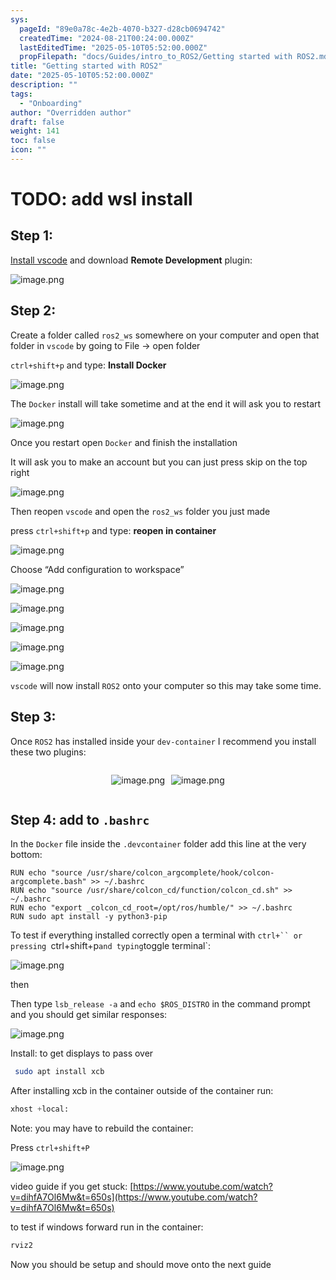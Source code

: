 ```yaml
---
sys:
  pageId: "89e0a78c-4e2b-4070-b327-d28cb0694742"
  createdTime: "2024-08-21T00:24:00.000Z"
  lastEditedTime: "2025-05-10T05:52:00.000Z"
  propFilepath: "docs/Guides/intro_to_ROS2/Getting started with ROS2.md"
title: "Getting started with ROS2"
date: "2025-05-10T05:52:00.000Z"
description: ""
tags:
  - "Onboarding"
author: "Overridden author"
draft: false
weight: 141
toc: false
icon: ""
---
```


# TODO: add wsl install

## Step 1:

[Install vscode](https://code.visualstudio.com/download) and download **Remote Development** plugin:

![image.png](https://prod-files-secure.s3.us-west-2.amazonaws.com/d518164a-d88e-44d1-a4ee-3adb3bd8bce0/efb52993-1881-4a40-b95e-6f020334f022/image.png?X-Amz-Algorithm=AWS4-HMAC-SHA256&X-Amz-Content-Sha256=UNSIGNED-PAYLOAD&X-Amz-Credential=ASIAZI2LB466YNEXB62D%2F20250525%2Fus-west-2%2Fs3%2Faws4_request&X-Amz-Date=20250525T090749Z&X-Amz-Expires=3600&X-Amz-Security-Token=IQoJb3JpZ2luX2VjEF0aCXVzLXdlc3QtMiJGMEQCIFfn%2BK7pWM6MBkVrgOs93PfZWGHwOAHMJ1fdm%2F9Jse58AiAHIYTqDyrtwvokTyuwe2mf9sAYcRGs1IQiVu%2FHiyfAYCr%2FAwgmEAAaDDYzNzQyMzE4MzgwNSIM6Zupmc8HONH9AvoGKtwDa%2FmIA%2F7jfhvc0MM27d5dggB2LbL8Ow9RkxN2H3iMdtTWGO9w4aNo8qrW%2FMKKpYqPMakze%2BqLKmt3K0EYBWZe%2FxlvHEa%2ByDVJNtE28V3krO%2B%2FaXbjbTzXLppf8KPN5Rnp9%2BpoVNUKJdRlPdoZumHT%2FnVzCs63XtQ3b9cizyKU%2Bz6h%2FHuUAkOwoft9vS2l8DYYzHUliNr0RcgSB6XJenVBelqXFNRCFwtzSb2x6CqRcQrJhnU41A%2Blukuk6wqE0GAp5p0GHoUTSzR5Fk%2B52irytUjzeqJTquKNiLcyrWi3Pf8W5j%2Fsuhr4Bl%2BzgWnIrwGbX2JRQJOPAQiocHqjVV1QOBiV94DQOQ%2Bwl1xqoDkiNuGk03R3b%2BVbcq8GcOHNFjIazHnvWKXuS5hjj%2B2MMeRR9DVgTtYP8yKXNlAg2jsiv9cLDHYMMKQzVIiiQThrOy5GohjCbZzGSFY4ZhSkykiK%2BxvKYws5d38mCLdAnlwfp%2BM%2BB94eDvkyM0fZamZdMtrRs6oHSwyZwsUntwbrhuLHzfYuSVdJiKlc6Vr98Ea%2FW0dMRdh7CUkipl%2F5%2BKRCzEJDDi1VQ85Qtq2%2F4MPULiurXOsToxoCLRmKZXSZFWFpIhrGQl2eTAizsZMKCI4wlrnKwQY6pgG4Y3qv5%2FiWQz2V8LkRra7dsCz0SvCReWawDeXCwQknEIszL7mRPkkQOEuVSqAYVhi4SGvOI2%2B5E%2BW64Lih3G0NO1YSAKqnb15RtdptZTN32%2FBOuXjsUhuBsQ4%2FoCorccT8Cfltu4siM0k3hSeWzO%2BWRlcE3N3B8ywz1nAWH7l3%2BkY0y3ywkt6y5Fd5Xvhw%2BCVYtgRe0C2xGy8uXlTSv%2BTps6zTydEX&X-Amz-Signature=b2d6398f39c0fb779a776549eea0942607e33f31f27d17d7b1062ca6b8134b68&X-Amz-SignedHeaders=host&x-id=GetObject)

## Step 2:

Create a folder called `ros2_ws` somewhere on your computer and open that folder in `vscode` by going to File → open folder 

`ctrl+shift+p` and type: **Install Docker**

![image.png](https://prod-files-secure.s3.us-west-2.amazonaws.com/d518164a-d88e-44d1-a4ee-3adb3bd8bce0/2269dc0e-1cd5-47ff-bceb-c04ad9b2eab0/image.png?X-Amz-Algorithm=AWS4-HMAC-SHA256&X-Amz-Content-Sha256=UNSIGNED-PAYLOAD&X-Amz-Credential=ASIAZI2LB466YNEXB62D%2F20250525%2Fus-west-2%2Fs3%2Faws4_request&X-Amz-Date=20250525T090749Z&X-Amz-Expires=3600&X-Amz-Security-Token=IQoJb3JpZ2luX2VjEF0aCXVzLXdlc3QtMiJGMEQCIFfn%2BK7pWM6MBkVrgOs93PfZWGHwOAHMJ1fdm%2F9Jse58AiAHIYTqDyrtwvokTyuwe2mf9sAYcRGs1IQiVu%2FHiyfAYCr%2FAwgmEAAaDDYzNzQyMzE4MzgwNSIM6Zupmc8HONH9AvoGKtwDa%2FmIA%2F7jfhvc0MM27d5dggB2LbL8Ow9RkxN2H3iMdtTWGO9w4aNo8qrW%2FMKKpYqPMakze%2BqLKmt3K0EYBWZe%2FxlvHEa%2ByDVJNtE28V3krO%2B%2FaXbjbTzXLppf8KPN5Rnp9%2BpoVNUKJdRlPdoZumHT%2FnVzCs63XtQ3b9cizyKU%2Bz6h%2FHuUAkOwoft9vS2l8DYYzHUliNr0RcgSB6XJenVBelqXFNRCFwtzSb2x6CqRcQrJhnU41A%2Blukuk6wqE0GAp5p0GHoUTSzR5Fk%2B52irytUjzeqJTquKNiLcyrWi3Pf8W5j%2Fsuhr4Bl%2BzgWnIrwGbX2JRQJOPAQiocHqjVV1QOBiV94DQOQ%2Bwl1xqoDkiNuGk03R3b%2BVbcq8GcOHNFjIazHnvWKXuS5hjj%2B2MMeRR9DVgTtYP8yKXNlAg2jsiv9cLDHYMMKQzVIiiQThrOy5GohjCbZzGSFY4ZhSkykiK%2BxvKYws5d38mCLdAnlwfp%2BM%2BB94eDvkyM0fZamZdMtrRs6oHSwyZwsUntwbrhuLHzfYuSVdJiKlc6Vr98Ea%2FW0dMRdh7CUkipl%2F5%2BKRCzEJDDi1VQ85Qtq2%2F4MPULiurXOsToxoCLRmKZXSZFWFpIhrGQl2eTAizsZMKCI4wlrnKwQY6pgG4Y3qv5%2FiWQz2V8LkRra7dsCz0SvCReWawDeXCwQknEIszL7mRPkkQOEuVSqAYVhi4SGvOI2%2B5E%2BW64Lih3G0NO1YSAKqnb15RtdptZTN32%2FBOuXjsUhuBsQ4%2FoCorccT8Cfltu4siM0k3hSeWzO%2BWRlcE3N3B8ywz1nAWH7l3%2BkY0y3ywkt6y5Fd5Xvhw%2BCVYtgRe0C2xGy8uXlTSv%2BTps6zTydEX&X-Amz-Signature=01351aea683e3813128b3441025b4b74dea293dce4ab3e3c9a402fd81dca1170&X-Amz-SignedHeaders=host&x-id=GetObject)

The `Docker` install will take sometime and at the end it will ask you to restart

![image.png](https://prod-files-secure.s3.us-west-2.amazonaws.com/d518164a-d88e-44d1-a4ee-3adb3bd8bce0/ed233f78-be33-4b1f-b89c-9c346c0e961e/image.png?X-Amz-Algorithm=AWS4-HMAC-SHA256&X-Amz-Content-Sha256=UNSIGNED-PAYLOAD&X-Amz-Credential=ASIAZI2LB466YNEXB62D%2F20250525%2Fus-west-2%2Fs3%2Faws4_request&X-Amz-Date=20250525T090749Z&X-Amz-Expires=3600&X-Amz-Security-Token=IQoJb3JpZ2luX2VjEF0aCXVzLXdlc3QtMiJGMEQCIFfn%2BK7pWM6MBkVrgOs93PfZWGHwOAHMJ1fdm%2F9Jse58AiAHIYTqDyrtwvokTyuwe2mf9sAYcRGs1IQiVu%2FHiyfAYCr%2FAwgmEAAaDDYzNzQyMzE4MzgwNSIM6Zupmc8HONH9AvoGKtwDa%2FmIA%2F7jfhvc0MM27d5dggB2LbL8Ow9RkxN2H3iMdtTWGO9w4aNo8qrW%2FMKKpYqPMakze%2BqLKmt3K0EYBWZe%2FxlvHEa%2ByDVJNtE28V3krO%2B%2FaXbjbTzXLppf8KPN5Rnp9%2BpoVNUKJdRlPdoZumHT%2FnVzCs63XtQ3b9cizyKU%2Bz6h%2FHuUAkOwoft9vS2l8DYYzHUliNr0RcgSB6XJenVBelqXFNRCFwtzSb2x6CqRcQrJhnU41A%2Blukuk6wqE0GAp5p0GHoUTSzR5Fk%2B52irytUjzeqJTquKNiLcyrWi3Pf8W5j%2Fsuhr4Bl%2BzgWnIrwGbX2JRQJOPAQiocHqjVV1QOBiV94DQOQ%2Bwl1xqoDkiNuGk03R3b%2BVbcq8GcOHNFjIazHnvWKXuS5hjj%2B2MMeRR9DVgTtYP8yKXNlAg2jsiv9cLDHYMMKQzVIiiQThrOy5GohjCbZzGSFY4ZhSkykiK%2BxvKYws5d38mCLdAnlwfp%2BM%2BB94eDvkyM0fZamZdMtrRs6oHSwyZwsUntwbrhuLHzfYuSVdJiKlc6Vr98Ea%2FW0dMRdh7CUkipl%2F5%2BKRCzEJDDi1VQ85Qtq2%2F4MPULiurXOsToxoCLRmKZXSZFWFpIhrGQl2eTAizsZMKCI4wlrnKwQY6pgG4Y3qv5%2FiWQz2V8LkRra7dsCz0SvCReWawDeXCwQknEIszL7mRPkkQOEuVSqAYVhi4SGvOI2%2B5E%2BW64Lih3G0NO1YSAKqnb15RtdptZTN32%2FBOuXjsUhuBsQ4%2FoCorccT8Cfltu4siM0k3hSeWzO%2BWRlcE3N3B8ywz1nAWH7l3%2BkY0y3ywkt6y5Fd5Xvhw%2BCVYtgRe0C2xGy8uXlTSv%2BTps6zTydEX&X-Amz-Signature=f22b97a7dff0a224a8dbcc1715cf3453a493963082a2db978fc0c59b7247156f&X-Amz-SignedHeaders=host&x-id=GetObject)

Once you restart open `Docker` and finish the installation

It will ask you to make an account but you can just press skip on the top right

![image.png](https://prod-files-secure.s3.us-west-2.amazonaws.com/d518164a-d88e-44d1-a4ee-3adb3bd8bce0/21010ad9-1659-4fd9-9f59-9932a09b2a3d/image.png?X-Amz-Algorithm=AWS4-HMAC-SHA256&X-Amz-Content-Sha256=UNSIGNED-PAYLOAD&X-Amz-Credential=ASIAZI2LB466YNEXB62D%2F20250525%2Fus-west-2%2Fs3%2Faws4_request&X-Amz-Date=20250525T090749Z&X-Amz-Expires=3600&X-Amz-Security-Token=IQoJb3JpZ2luX2VjEF0aCXVzLXdlc3QtMiJGMEQCIFfn%2BK7pWM6MBkVrgOs93PfZWGHwOAHMJ1fdm%2F9Jse58AiAHIYTqDyrtwvokTyuwe2mf9sAYcRGs1IQiVu%2FHiyfAYCr%2FAwgmEAAaDDYzNzQyMzE4MzgwNSIM6Zupmc8HONH9AvoGKtwDa%2FmIA%2F7jfhvc0MM27d5dggB2LbL8Ow9RkxN2H3iMdtTWGO9w4aNo8qrW%2FMKKpYqPMakze%2BqLKmt3K0EYBWZe%2FxlvHEa%2ByDVJNtE28V3krO%2B%2FaXbjbTzXLppf8KPN5Rnp9%2BpoVNUKJdRlPdoZumHT%2FnVzCs63XtQ3b9cizyKU%2Bz6h%2FHuUAkOwoft9vS2l8DYYzHUliNr0RcgSB6XJenVBelqXFNRCFwtzSb2x6CqRcQrJhnU41A%2Blukuk6wqE0GAp5p0GHoUTSzR5Fk%2B52irytUjzeqJTquKNiLcyrWi3Pf8W5j%2Fsuhr4Bl%2BzgWnIrwGbX2JRQJOPAQiocHqjVV1QOBiV94DQOQ%2Bwl1xqoDkiNuGk03R3b%2BVbcq8GcOHNFjIazHnvWKXuS5hjj%2B2MMeRR9DVgTtYP8yKXNlAg2jsiv9cLDHYMMKQzVIiiQThrOy5GohjCbZzGSFY4ZhSkykiK%2BxvKYws5d38mCLdAnlwfp%2BM%2BB94eDvkyM0fZamZdMtrRs6oHSwyZwsUntwbrhuLHzfYuSVdJiKlc6Vr98Ea%2FW0dMRdh7CUkipl%2F5%2BKRCzEJDDi1VQ85Qtq2%2F4MPULiurXOsToxoCLRmKZXSZFWFpIhrGQl2eTAizsZMKCI4wlrnKwQY6pgG4Y3qv5%2FiWQz2V8LkRra7dsCz0SvCReWawDeXCwQknEIszL7mRPkkQOEuVSqAYVhi4SGvOI2%2B5E%2BW64Lih3G0NO1YSAKqnb15RtdptZTN32%2FBOuXjsUhuBsQ4%2FoCorccT8Cfltu4siM0k3hSeWzO%2BWRlcE3N3B8ywz1nAWH7l3%2BkY0y3ywkt6y5Fd5Xvhw%2BCVYtgRe0C2xGy8uXlTSv%2BTps6zTydEX&X-Amz-Signature=50ff88924fb956f1aec39070d78ba0a2ca7afe5e2a6761e99d8ba8001ff5da14&X-Amz-SignedHeaders=host&x-id=GetObject)

Then reopen `vscode` and open the `ros2_ws` folder you just made

press `ctrl+shift+p` and type: **reopen in container**

![image.png](https://prod-files-secure.s3.us-west-2.amazonaws.com/d518164a-d88e-44d1-a4ee-3adb3bd8bce0/4e93b8c2-41ad-488c-8095-c74205196118/image.png?X-Amz-Algorithm=AWS4-HMAC-SHA256&X-Amz-Content-Sha256=UNSIGNED-PAYLOAD&X-Amz-Credential=ASIAZI2LB466YNEXB62D%2F20250525%2Fus-west-2%2Fs3%2Faws4_request&X-Amz-Date=20250525T090749Z&X-Amz-Expires=3600&X-Amz-Security-Token=IQoJb3JpZ2luX2VjEF0aCXVzLXdlc3QtMiJGMEQCIFfn%2BK7pWM6MBkVrgOs93PfZWGHwOAHMJ1fdm%2F9Jse58AiAHIYTqDyrtwvokTyuwe2mf9sAYcRGs1IQiVu%2FHiyfAYCr%2FAwgmEAAaDDYzNzQyMzE4MzgwNSIM6Zupmc8HONH9AvoGKtwDa%2FmIA%2F7jfhvc0MM27d5dggB2LbL8Ow9RkxN2H3iMdtTWGO9w4aNo8qrW%2FMKKpYqPMakze%2BqLKmt3K0EYBWZe%2FxlvHEa%2ByDVJNtE28V3krO%2B%2FaXbjbTzXLppf8KPN5Rnp9%2BpoVNUKJdRlPdoZumHT%2FnVzCs63XtQ3b9cizyKU%2Bz6h%2FHuUAkOwoft9vS2l8DYYzHUliNr0RcgSB6XJenVBelqXFNRCFwtzSb2x6CqRcQrJhnU41A%2Blukuk6wqE0GAp5p0GHoUTSzR5Fk%2B52irytUjzeqJTquKNiLcyrWi3Pf8W5j%2Fsuhr4Bl%2BzgWnIrwGbX2JRQJOPAQiocHqjVV1QOBiV94DQOQ%2Bwl1xqoDkiNuGk03R3b%2BVbcq8GcOHNFjIazHnvWKXuS5hjj%2B2MMeRR9DVgTtYP8yKXNlAg2jsiv9cLDHYMMKQzVIiiQThrOy5GohjCbZzGSFY4ZhSkykiK%2BxvKYws5d38mCLdAnlwfp%2BM%2BB94eDvkyM0fZamZdMtrRs6oHSwyZwsUntwbrhuLHzfYuSVdJiKlc6Vr98Ea%2FW0dMRdh7CUkipl%2F5%2BKRCzEJDDi1VQ85Qtq2%2F4MPULiurXOsToxoCLRmKZXSZFWFpIhrGQl2eTAizsZMKCI4wlrnKwQY6pgG4Y3qv5%2FiWQz2V8LkRra7dsCz0SvCReWawDeXCwQknEIszL7mRPkkQOEuVSqAYVhi4SGvOI2%2B5E%2BW64Lih3G0NO1YSAKqnb15RtdptZTN32%2FBOuXjsUhuBsQ4%2FoCorccT8Cfltu4siM0k3hSeWzO%2BWRlcE3N3B8ywz1nAWH7l3%2BkY0y3ywkt6y5Fd5Xvhw%2BCVYtgRe0C2xGy8uXlTSv%2BTps6zTydEX&X-Amz-Signature=5c1d37b0923378fd0d1fc18317f924fb4bc2468f7313cf0f31f982b212225ee8&X-Amz-SignedHeaders=host&x-id=GetObject)

Choose “Add configuration to workspace”

![image.png](https://prod-files-secure.s3.us-west-2.amazonaws.com/d518164a-d88e-44d1-a4ee-3adb3bd8bce0/9560b282-5060-4989-ba37-97e7b2c22476/image.png?X-Amz-Algorithm=AWS4-HMAC-SHA256&X-Amz-Content-Sha256=UNSIGNED-PAYLOAD&X-Amz-Credential=ASIAZI2LB466YNEXB62D%2F20250525%2Fus-west-2%2Fs3%2Faws4_request&X-Amz-Date=20250525T090749Z&X-Amz-Expires=3600&X-Amz-Security-Token=IQoJb3JpZ2luX2VjEF0aCXVzLXdlc3QtMiJGMEQCIFfn%2BK7pWM6MBkVrgOs93PfZWGHwOAHMJ1fdm%2F9Jse58AiAHIYTqDyrtwvokTyuwe2mf9sAYcRGs1IQiVu%2FHiyfAYCr%2FAwgmEAAaDDYzNzQyMzE4MzgwNSIM6Zupmc8HONH9AvoGKtwDa%2FmIA%2F7jfhvc0MM27d5dggB2LbL8Ow9RkxN2H3iMdtTWGO9w4aNo8qrW%2FMKKpYqPMakze%2BqLKmt3K0EYBWZe%2FxlvHEa%2ByDVJNtE28V3krO%2B%2FaXbjbTzXLppf8KPN5Rnp9%2BpoVNUKJdRlPdoZumHT%2FnVzCs63XtQ3b9cizyKU%2Bz6h%2FHuUAkOwoft9vS2l8DYYzHUliNr0RcgSB6XJenVBelqXFNRCFwtzSb2x6CqRcQrJhnU41A%2Blukuk6wqE0GAp5p0GHoUTSzR5Fk%2B52irytUjzeqJTquKNiLcyrWi3Pf8W5j%2Fsuhr4Bl%2BzgWnIrwGbX2JRQJOPAQiocHqjVV1QOBiV94DQOQ%2Bwl1xqoDkiNuGk03R3b%2BVbcq8GcOHNFjIazHnvWKXuS5hjj%2B2MMeRR9DVgTtYP8yKXNlAg2jsiv9cLDHYMMKQzVIiiQThrOy5GohjCbZzGSFY4ZhSkykiK%2BxvKYws5d38mCLdAnlwfp%2BM%2BB94eDvkyM0fZamZdMtrRs6oHSwyZwsUntwbrhuLHzfYuSVdJiKlc6Vr98Ea%2FW0dMRdh7CUkipl%2F5%2BKRCzEJDDi1VQ85Qtq2%2F4MPULiurXOsToxoCLRmKZXSZFWFpIhrGQl2eTAizsZMKCI4wlrnKwQY6pgG4Y3qv5%2FiWQz2V8LkRra7dsCz0SvCReWawDeXCwQknEIszL7mRPkkQOEuVSqAYVhi4SGvOI2%2B5E%2BW64Lih3G0NO1YSAKqnb15RtdptZTN32%2FBOuXjsUhuBsQ4%2FoCorccT8Cfltu4siM0k3hSeWzO%2BWRlcE3N3B8ywz1nAWH7l3%2BkY0y3ywkt6y5Fd5Xvhw%2BCVYtgRe0C2xGy8uXlTSv%2BTps6zTydEX&X-Amz-Signature=158ab723934e5761b4e9f42461259d9b92ae6c3fd95cb0798b7228c5afcaaf04&X-Amz-SignedHeaders=host&x-id=GetObject)

![image.png](https://prod-files-secure.s3.us-west-2.amazonaws.com/d518164a-d88e-44d1-a4ee-3adb3bd8bce0/2ee63f81-886b-48e8-a553-dc6e5eac99e4/image.png?X-Amz-Algorithm=AWS4-HMAC-SHA256&X-Amz-Content-Sha256=UNSIGNED-PAYLOAD&X-Amz-Credential=ASIAZI2LB466YNEXB62D%2F20250525%2Fus-west-2%2Fs3%2Faws4_request&X-Amz-Date=20250525T090749Z&X-Amz-Expires=3600&X-Amz-Security-Token=IQoJb3JpZ2luX2VjEF0aCXVzLXdlc3QtMiJGMEQCIFfn%2BK7pWM6MBkVrgOs93PfZWGHwOAHMJ1fdm%2F9Jse58AiAHIYTqDyrtwvokTyuwe2mf9sAYcRGs1IQiVu%2FHiyfAYCr%2FAwgmEAAaDDYzNzQyMzE4MzgwNSIM6Zupmc8HONH9AvoGKtwDa%2FmIA%2F7jfhvc0MM27d5dggB2LbL8Ow9RkxN2H3iMdtTWGO9w4aNo8qrW%2FMKKpYqPMakze%2BqLKmt3K0EYBWZe%2FxlvHEa%2ByDVJNtE28V3krO%2B%2FaXbjbTzXLppf8KPN5Rnp9%2BpoVNUKJdRlPdoZumHT%2FnVzCs63XtQ3b9cizyKU%2Bz6h%2FHuUAkOwoft9vS2l8DYYzHUliNr0RcgSB6XJenVBelqXFNRCFwtzSb2x6CqRcQrJhnU41A%2Blukuk6wqE0GAp5p0GHoUTSzR5Fk%2B52irytUjzeqJTquKNiLcyrWi3Pf8W5j%2Fsuhr4Bl%2BzgWnIrwGbX2JRQJOPAQiocHqjVV1QOBiV94DQOQ%2Bwl1xqoDkiNuGk03R3b%2BVbcq8GcOHNFjIazHnvWKXuS5hjj%2B2MMeRR9DVgTtYP8yKXNlAg2jsiv9cLDHYMMKQzVIiiQThrOy5GohjCbZzGSFY4ZhSkykiK%2BxvKYws5d38mCLdAnlwfp%2BM%2BB94eDvkyM0fZamZdMtrRs6oHSwyZwsUntwbrhuLHzfYuSVdJiKlc6Vr98Ea%2FW0dMRdh7CUkipl%2F5%2BKRCzEJDDi1VQ85Qtq2%2F4MPULiurXOsToxoCLRmKZXSZFWFpIhrGQl2eTAizsZMKCI4wlrnKwQY6pgG4Y3qv5%2FiWQz2V8LkRra7dsCz0SvCReWawDeXCwQknEIszL7mRPkkQOEuVSqAYVhi4SGvOI2%2B5E%2BW64Lih3G0NO1YSAKqnb15RtdptZTN32%2FBOuXjsUhuBsQ4%2FoCorccT8Cfltu4siM0k3hSeWzO%2BWRlcE3N3B8ywz1nAWH7l3%2BkY0y3ywkt6y5Fd5Xvhw%2BCVYtgRe0C2xGy8uXlTSv%2BTps6zTydEX&X-Amz-Signature=6db83227fc7e307b31bc1141c88e3c0b686cfdb45c319e7651d9a1761f5267a0&X-Amz-SignedHeaders=host&x-id=GetObject)

![image.png](https://prod-files-secure.s3.us-west-2.amazonaws.com/d518164a-d88e-44d1-a4ee-3adb3bd8bce0/ae1580b2-b048-407e-aed9-b584224a7a04/image.png?X-Amz-Algorithm=AWS4-HMAC-SHA256&X-Amz-Content-Sha256=UNSIGNED-PAYLOAD&X-Amz-Credential=ASIAZI2LB466YNEXB62D%2F20250525%2Fus-west-2%2Fs3%2Faws4_request&X-Amz-Date=20250525T090749Z&X-Amz-Expires=3600&X-Amz-Security-Token=IQoJb3JpZ2luX2VjEF0aCXVzLXdlc3QtMiJGMEQCIFfn%2BK7pWM6MBkVrgOs93PfZWGHwOAHMJ1fdm%2F9Jse58AiAHIYTqDyrtwvokTyuwe2mf9sAYcRGs1IQiVu%2FHiyfAYCr%2FAwgmEAAaDDYzNzQyMzE4MzgwNSIM6Zupmc8HONH9AvoGKtwDa%2FmIA%2F7jfhvc0MM27d5dggB2LbL8Ow9RkxN2H3iMdtTWGO9w4aNo8qrW%2FMKKpYqPMakze%2BqLKmt3K0EYBWZe%2FxlvHEa%2ByDVJNtE28V3krO%2B%2FaXbjbTzXLppf8KPN5Rnp9%2BpoVNUKJdRlPdoZumHT%2FnVzCs63XtQ3b9cizyKU%2Bz6h%2FHuUAkOwoft9vS2l8DYYzHUliNr0RcgSB6XJenVBelqXFNRCFwtzSb2x6CqRcQrJhnU41A%2Blukuk6wqE0GAp5p0GHoUTSzR5Fk%2B52irytUjzeqJTquKNiLcyrWi3Pf8W5j%2Fsuhr4Bl%2BzgWnIrwGbX2JRQJOPAQiocHqjVV1QOBiV94DQOQ%2Bwl1xqoDkiNuGk03R3b%2BVbcq8GcOHNFjIazHnvWKXuS5hjj%2B2MMeRR9DVgTtYP8yKXNlAg2jsiv9cLDHYMMKQzVIiiQThrOy5GohjCbZzGSFY4ZhSkykiK%2BxvKYws5d38mCLdAnlwfp%2BM%2BB94eDvkyM0fZamZdMtrRs6oHSwyZwsUntwbrhuLHzfYuSVdJiKlc6Vr98Ea%2FW0dMRdh7CUkipl%2F5%2BKRCzEJDDi1VQ85Qtq2%2F4MPULiurXOsToxoCLRmKZXSZFWFpIhrGQl2eTAizsZMKCI4wlrnKwQY6pgG4Y3qv5%2FiWQz2V8LkRra7dsCz0SvCReWawDeXCwQknEIszL7mRPkkQOEuVSqAYVhi4SGvOI2%2B5E%2BW64Lih3G0NO1YSAKqnb15RtdptZTN32%2FBOuXjsUhuBsQ4%2FoCorccT8Cfltu4siM0k3hSeWzO%2BWRlcE3N3B8ywz1nAWH7l3%2BkY0y3ywkt6y5Fd5Xvhw%2BCVYtgRe0C2xGy8uXlTSv%2BTps6zTydEX&X-Amz-Signature=8b71cddc3bf153dd718c9fad927a20abdfe16f96065179718411b4f3a045c583&X-Amz-SignedHeaders=host&x-id=GetObject)

![image.png](https://prod-files-secure.s3.us-west-2.amazonaws.com/d518164a-d88e-44d1-a4ee-3adb3bd8bce0/53255b28-f75e-430f-b9e3-c0ac8577e42b/image.png?X-Amz-Algorithm=AWS4-HMAC-SHA256&X-Amz-Content-Sha256=UNSIGNED-PAYLOAD&X-Amz-Credential=ASIAZI2LB466YNEXB62D%2F20250525%2Fus-west-2%2Fs3%2Faws4_request&X-Amz-Date=20250525T090749Z&X-Amz-Expires=3600&X-Amz-Security-Token=IQoJb3JpZ2luX2VjEF0aCXVzLXdlc3QtMiJGMEQCIFfn%2BK7pWM6MBkVrgOs93PfZWGHwOAHMJ1fdm%2F9Jse58AiAHIYTqDyrtwvokTyuwe2mf9sAYcRGs1IQiVu%2FHiyfAYCr%2FAwgmEAAaDDYzNzQyMzE4MzgwNSIM6Zupmc8HONH9AvoGKtwDa%2FmIA%2F7jfhvc0MM27d5dggB2LbL8Ow9RkxN2H3iMdtTWGO9w4aNo8qrW%2FMKKpYqPMakze%2BqLKmt3K0EYBWZe%2FxlvHEa%2ByDVJNtE28V3krO%2B%2FaXbjbTzXLppf8KPN5Rnp9%2BpoVNUKJdRlPdoZumHT%2FnVzCs63XtQ3b9cizyKU%2Bz6h%2FHuUAkOwoft9vS2l8DYYzHUliNr0RcgSB6XJenVBelqXFNRCFwtzSb2x6CqRcQrJhnU41A%2Blukuk6wqE0GAp5p0GHoUTSzR5Fk%2B52irytUjzeqJTquKNiLcyrWi3Pf8W5j%2Fsuhr4Bl%2BzgWnIrwGbX2JRQJOPAQiocHqjVV1QOBiV94DQOQ%2Bwl1xqoDkiNuGk03R3b%2BVbcq8GcOHNFjIazHnvWKXuS5hjj%2B2MMeRR9DVgTtYP8yKXNlAg2jsiv9cLDHYMMKQzVIiiQThrOy5GohjCbZzGSFY4ZhSkykiK%2BxvKYws5d38mCLdAnlwfp%2BM%2BB94eDvkyM0fZamZdMtrRs6oHSwyZwsUntwbrhuLHzfYuSVdJiKlc6Vr98Ea%2FW0dMRdh7CUkipl%2F5%2BKRCzEJDDi1VQ85Qtq2%2F4MPULiurXOsToxoCLRmKZXSZFWFpIhrGQl2eTAizsZMKCI4wlrnKwQY6pgG4Y3qv5%2FiWQz2V8LkRra7dsCz0SvCReWawDeXCwQknEIszL7mRPkkQOEuVSqAYVhi4SGvOI2%2B5E%2BW64Lih3G0NO1YSAKqnb15RtdptZTN32%2FBOuXjsUhuBsQ4%2FoCorccT8Cfltu4siM0k3hSeWzO%2BWRlcE3N3B8ywz1nAWH7l3%2BkY0y3ywkt6y5Fd5Xvhw%2BCVYtgRe0C2xGy8uXlTSv%2BTps6zTydEX&X-Amz-Signature=1d37bd77f9b27a3ec914df9697921f5094bf50f5bf7b3e8254f36d4144f2723f&X-Amz-SignedHeaders=host&x-id=GetObject)

![image.png](https://prod-files-secure.s3.us-west-2.amazonaws.com/d518164a-d88e-44d1-a4ee-3adb3bd8bce0/7c562767-5af9-4ffb-97d1-327bcdf4ee00/image.png?X-Amz-Algorithm=AWS4-HMAC-SHA256&X-Amz-Content-Sha256=UNSIGNED-PAYLOAD&X-Amz-Credential=ASIAZI2LB466YNEXB62D%2F20250525%2Fus-west-2%2Fs3%2Faws4_request&X-Amz-Date=20250525T090749Z&X-Amz-Expires=3600&X-Amz-Security-Token=IQoJb3JpZ2luX2VjEF0aCXVzLXdlc3QtMiJGMEQCIFfn%2BK7pWM6MBkVrgOs93PfZWGHwOAHMJ1fdm%2F9Jse58AiAHIYTqDyrtwvokTyuwe2mf9sAYcRGs1IQiVu%2FHiyfAYCr%2FAwgmEAAaDDYzNzQyMzE4MzgwNSIM6Zupmc8HONH9AvoGKtwDa%2FmIA%2F7jfhvc0MM27d5dggB2LbL8Ow9RkxN2H3iMdtTWGO9w4aNo8qrW%2FMKKpYqPMakze%2BqLKmt3K0EYBWZe%2FxlvHEa%2ByDVJNtE28V3krO%2B%2FaXbjbTzXLppf8KPN5Rnp9%2BpoVNUKJdRlPdoZumHT%2FnVzCs63XtQ3b9cizyKU%2Bz6h%2FHuUAkOwoft9vS2l8DYYzHUliNr0RcgSB6XJenVBelqXFNRCFwtzSb2x6CqRcQrJhnU41A%2Blukuk6wqE0GAp5p0GHoUTSzR5Fk%2B52irytUjzeqJTquKNiLcyrWi3Pf8W5j%2Fsuhr4Bl%2BzgWnIrwGbX2JRQJOPAQiocHqjVV1QOBiV94DQOQ%2Bwl1xqoDkiNuGk03R3b%2BVbcq8GcOHNFjIazHnvWKXuS5hjj%2B2MMeRR9DVgTtYP8yKXNlAg2jsiv9cLDHYMMKQzVIiiQThrOy5GohjCbZzGSFY4ZhSkykiK%2BxvKYws5d38mCLdAnlwfp%2BM%2BB94eDvkyM0fZamZdMtrRs6oHSwyZwsUntwbrhuLHzfYuSVdJiKlc6Vr98Ea%2FW0dMRdh7CUkipl%2F5%2BKRCzEJDDi1VQ85Qtq2%2F4MPULiurXOsToxoCLRmKZXSZFWFpIhrGQl2eTAizsZMKCI4wlrnKwQY6pgG4Y3qv5%2FiWQz2V8LkRra7dsCz0SvCReWawDeXCwQknEIszL7mRPkkQOEuVSqAYVhi4SGvOI2%2B5E%2BW64Lih3G0NO1YSAKqnb15RtdptZTN32%2FBOuXjsUhuBsQ4%2FoCorccT8Cfltu4siM0k3hSeWzO%2BWRlcE3N3B8ywz1nAWH7l3%2BkY0y3ywkt6y5Fd5Xvhw%2BCVYtgRe0C2xGy8uXlTSv%2BTps6zTydEX&X-Amz-Signature=b4be455b28f14d420db4e2ea9b1cae5eafb874df52b3a414174cb5108a6dd761&X-Amz-SignedHeaders=host&x-id=GetObject)

`vscode` will now install `ROS2` onto your computer so this may take some time.

## Step 3:

Once `ROS2` has installed inside your `dev-container` I recommend you install these two plugins:

<div style="display: flex;flex-direction: row; column-gap:10px; max-width: 630px;justify-content: center;">
<div>

![image.png](https://prod-files-secure.s3.us-west-2.amazonaws.com/d518164a-d88e-44d1-a4ee-3adb3bd8bce0/3fc3d550-5a54-4ba1-ba6b-faa01cdb7369/image.png?X-Amz-Algorithm=AWS4-HMAC-SHA256&X-Amz-Content-Sha256=UNSIGNED-PAYLOAD&X-Amz-Credential=ASIAZI2LB466QDMF2T2L%2F20250525%2Fus-west-2%2Fs3%2Faws4_request&X-Amz-Date=20250525T090751Z&X-Amz-Expires=3600&X-Amz-Security-Token=IQoJb3JpZ2luX2VjEF0aCXVzLXdlc3QtMiJHMEUCIQDDVre3JCe1a48e9K2zkwamR0eooO8fmVsBo%2FaxA1j2eQIgIFsQ%2B5ChDjDmc%2B3A87ScqvzND0JYc9cOUMyqUB3wfUAq%2FwMIJhAAGgw2Mzc0MjMxODM4MDUiDBvq84wAloqrDoy%2F6yrcAx%2Btu0FDO6dfpUFE2TVIwf3bBtykIb0aTDe7hPPX9%2FbzKAsvAIXmOOAwJ22J36q%2FEDvcK9Yz8BgUdP1hSgntN%2B60me2uGxiuTfyiogw5fTPLQ%2BxZPJoCjoRNKYvzYSnHnqdZhSkapTUS%2FV7jrkSHRO2WvzJrXOrmo6OWbnPy2ODV%2B3zVzUPU69GWZS6UJY3keXiGwnuYn%2FJMCIZ1SEwPg0WcS9F8JfHAIP9uEunISeyoOCWR%2FhV1tfxEubGKSJ3aZwK1g3BABy6kk9G2NpJRWY6mbL9STFzHLW98LD5v93Wcn75rkwDY9RZvuaKiKJ5Sd99SvrUyrBqRe6fqnh2JdCPHPBupZCHesq3ZNhEZ0V8QBsP60YmzNcRKHJC8RpiX0smF6C2RgyCK32AC8kK2xQnJzSZOg852utKpBIdkYIeJKI2Ax8Val%2B%2B7pqkFnEIIIcw%2FIDkratjJNQ6u7b019M90z7H7Lc74S6gkO6NprSkC7MQBfoOlugGeM3bjvqvwoiw27rctpOKwWyPxvSmzM6TxS5YgEMhk1jBRw8tXWMmJf%2BaywaqewpsyW9dei8vyH5fiM1IAf4Pa17z4631h%2FK3t63KbD83C5gFbeu3mDWUDi%2B6eHpFAiwll4E9WMMS5ysEGOqUBHB0SKk3LnW1piToixkOkj2pEgqweksoYv4iRH9SSzNOu6%2FSnEpZJs2QTZEQosLxK3qoDleOnJ07xggxCdu369bxAP%2Ff6zjnZsroqb8K3Vglc%2FTJo%2Fnu4VGAWnF0XwgxusUUS3BHDd8YXq6Vhe2DaUP9mez7DTkn%2BmtyFlql2KNA9WQxbekscKUpGMpNdDBmIdEXLFlV7j6iMqx9kI8aIbt%2F%2Bn4Ed&X-Amz-Signature=bba8f691d48111a699c6355184fd6841fb0eb3245f284cb6f2018aa8ac7537f6&X-Amz-SignedHeaders=host&x-id=GetObject)

</div>
<div>

![image.png](https://prod-files-secure.s3.us-west-2.amazonaws.com/d518164a-d88e-44d1-a4ee-3adb3bd8bce0/d994cc66-13c2-4093-a5a3-f84cf4601a82/image.png?X-Amz-Algorithm=AWS4-HMAC-SHA256&X-Amz-Content-Sha256=UNSIGNED-PAYLOAD&X-Amz-Credential=ASIAZI2LB466VBEVG2JM%2F20250525%2Fus-west-2%2Fs3%2Faws4_request&X-Amz-Date=20250525T090751Z&X-Amz-Expires=3600&X-Amz-Security-Token=IQoJb3JpZ2luX2VjEF0aCXVzLXdlc3QtMiJGMEQCIDlycOh9smNhiVYJjMfueCM76qt849NHVDVtsFQ5VsK7AiB%2FNbGIv2PxpxuvH6nvymRPOXPLFtzRjKpfQQ0bOA3PJyr%2FAwgmEAAaDDYzNzQyMzE4MzgwNSIMEUllkt8nrO7aEweLKtwD6g1qdgekzGWn5469rcWVUa0IarOUSBD65Lwz5X7igYHgiaDxV1P77UySDNUmIAVQR5ZuwdKSlZjL0r6Kr7JUjtIs4PENRyyyTUFyurRD23UL3Rxx6CwSHw4DLQE7OmWJAaCu%2FWTnVmDlFs5Jj87suFqrycIYCIszhyoRgmAPaulr0olWfKMycrIm2XpNNHIz7o8VWRH54piDablaiQ9kaZTkHmjellfJXMUlx6%2BfKjNC%2FOWylXxK0I1kIlURwU10GFF159KNTVBoZ3hakSHuuCqInwmQdP27h%2B6SP3V5Vc5aCslS9aY6OXgAhfwPUEKlgKnOGRU3R%2F1AZ9O4D7coPSKVIRf%2FKvBD6nO9q9wsZKMCRyXkCHTVc7vDT%2FbPnDNkOIAZLNfxCbviRAal2GoIuYmHz9NTRSR2NRgNfMoZqo2jCCFT5zRnqwxo3MVH96b3NMuUqSGb3MMICrEK%2FLGn63mMaOwY3SB%2F%2FvqUif4U0JmMz6EPUB6PR4fUbFp6qMbL6VPpdoutd%2BAEZfC3W9nKF%2FkwCPgneOhkKugrK%2BjJoQwT7PeYw6YYEbt5aJSkBbBnX1QTF1S2Z174B50xwIGg%2B7SegUwr8lcbZkqP0NiVCjRMiz%2FcFSV0QgZmG2ownrnKwQY6pgGkEDpVideiUrHGg8JYJeg03tPk514IcQQq3CY9i1P7CmwZmuiCvoAm1cGx6JFpZFNPoXtqqxS0ple5gaqhbYwgmaea1Yz75TPowuX6ce6jYvxKdfloX%2Bf1XsyfFDREwxpQDeN8VP8auQbwORiFC8vCNJIvMgqM9XGFR9Io5i%2BwZOyZg%2BwDj4WHAix3TneBSglNb2beGGMzsklKkcJPKF0KBFq3V02P&X-Amz-Signature=4aa7cd2a87a7164c3bfde0f1779a7aef8ee16f9d258fde5fa692a8085384b551&X-Amz-SignedHeaders=host&x-id=GetObject)

</div>
</div>

## Step 4: add to `.bashrc`

In the `Docker` file inside the `.devcontainer` folder add this line at the very bottom: 

```docker
RUN echo "source /usr/share/colcon_argcomplete/hook/colcon-argcomplete.bash" >> ~/.bashrc
RUN echo "source /usr/share/colcon_cd/function/colcon_cd.sh" >> ~/.bashrc
RUN echo "export _colcon_cd_root=/opt/ros/humble/" >> ~/.bashrc
RUN sudo apt install -y python3-pip 
```

To test if everything installed correctly open a terminal with `ctrl+`` or pressing `ctrl+shift+p` and typing `toggle terminal`:

![image.png](https://prod-files-secure.s3.us-west-2.amazonaws.com/d518164a-d88e-44d1-a4ee-3adb3bd8bce0/6a4943d8-b04e-4c02-9a58-775f3384d1a5/image.png?X-Amz-Algorithm=AWS4-HMAC-SHA256&X-Amz-Content-Sha256=UNSIGNED-PAYLOAD&X-Amz-Credential=ASIAZI2LB466YNEXB62D%2F20250525%2Fus-west-2%2Fs3%2Faws4_request&X-Amz-Date=20250525T090749Z&X-Amz-Expires=3600&X-Amz-Security-Token=IQoJb3JpZ2luX2VjEF0aCXVzLXdlc3QtMiJGMEQCIFfn%2BK7pWM6MBkVrgOs93PfZWGHwOAHMJ1fdm%2F9Jse58AiAHIYTqDyrtwvokTyuwe2mf9sAYcRGs1IQiVu%2FHiyfAYCr%2FAwgmEAAaDDYzNzQyMzE4MzgwNSIM6Zupmc8HONH9AvoGKtwDa%2FmIA%2F7jfhvc0MM27d5dggB2LbL8Ow9RkxN2H3iMdtTWGO9w4aNo8qrW%2FMKKpYqPMakze%2BqLKmt3K0EYBWZe%2FxlvHEa%2ByDVJNtE28V3krO%2B%2FaXbjbTzXLppf8KPN5Rnp9%2BpoVNUKJdRlPdoZumHT%2FnVzCs63XtQ3b9cizyKU%2Bz6h%2FHuUAkOwoft9vS2l8DYYzHUliNr0RcgSB6XJenVBelqXFNRCFwtzSb2x6CqRcQrJhnU41A%2Blukuk6wqE0GAp5p0GHoUTSzR5Fk%2B52irytUjzeqJTquKNiLcyrWi3Pf8W5j%2Fsuhr4Bl%2BzgWnIrwGbX2JRQJOPAQiocHqjVV1QOBiV94DQOQ%2Bwl1xqoDkiNuGk03R3b%2BVbcq8GcOHNFjIazHnvWKXuS5hjj%2B2MMeRR9DVgTtYP8yKXNlAg2jsiv9cLDHYMMKQzVIiiQThrOy5GohjCbZzGSFY4ZhSkykiK%2BxvKYws5d38mCLdAnlwfp%2BM%2BB94eDvkyM0fZamZdMtrRs6oHSwyZwsUntwbrhuLHzfYuSVdJiKlc6Vr98Ea%2FW0dMRdh7CUkipl%2F5%2BKRCzEJDDi1VQ85Qtq2%2F4MPULiurXOsToxoCLRmKZXSZFWFpIhrGQl2eTAizsZMKCI4wlrnKwQY6pgG4Y3qv5%2FiWQz2V8LkRra7dsCz0SvCReWawDeXCwQknEIszL7mRPkkQOEuVSqAYVhi4SGvOI2%2B5E%2BW64Lih3G0NO1YSAKqnb15RtdptZTN32%2FBOuXjsUhuBsQ4%2FoCorccT8Cfltu4siM0k3hSeWzO%2BWRlcE3N3B8ywz1nAWH7l3%2BkY0y3ywkt6y5Fd5Xvhw%2BCVYtgRe0C2xGy8uXlTSv%2BTps6zTydEX&X-Amz-Signature=a3cea5680a31faafd7c561b339cc2cc728a7310b1cc14203323310a416d5ee9c&X-Amz-SignedHeaders=host&x-id=GetObject)

then 

Then type `lsb_release -a` and `echo $ROS_DISTRO` in the command prompt and you should get similar responses:

![image.png](https://prod-files-secure.s3.us-west-2.amazonaws.com/d518164a-d88e-44d1-a4ee-3adb3bd8bce0/3e635dec-a805-4e85-8b9e-d000e5b71a4e/image.png?X-Amz-Algorithm=AWS4-HMAC-SHA256&X-Amz-Content-Sha256=UNSIGNED-PAYLOAD&X-Amz-Credential=ASIAZI2LB466YNEXB62D%2F20250525%2Fus-west-2%2Fs3%2Faws4_request&X-Amz-Date=20250525T090749Z&X-Amz-Expires=3600&X-Amz-Security-Token=IQoJb3JpZ2luX2VjEF0aCXVzLXdlc3QtMiJGMEQCIFfn%2BK7pWM6MBkVrgOs93PfZWGHwOAHMJ1fdm%2F9Jse58AiAHIYTqDyrtwvokTyuwe2mf9sAYcRGs1IQiVu%2FHiyfAYCr%2FAwgmEAAaDDYzNzQyMzE4MzgwNSIM6Zupmc8HONH9AvoGKtwDa%2FmIA%2F7jfhvc0MM27d5dggB2LbL8Ow9RkxN2H3iMdtTWGO9w4aNo8qrW%2FMKKpYqPMakze%2BqLKmt3K0EYBWZe%2FxlvHEa%2ByDVJNtE28V3krO%2B%2FaXbjbTzXLppf8KPN5Rnp9%2BpoVNUKJdRlPdoZumHT%2FnVzCs63XtQ3b9cizyKU%2Bz6h%2FHuUAkOwoft9vS2l8DYYzHUliNr0RcgSB6XJenVBelqXFNRCFwtzSb2x6CqRcQrJhnU41A%2Blukuk6wqE0GAp5p0GHoUTSzR5Fk%2B52irytUjzeqJTquKNiLcyrWi3Pf8W5j%2Fsuhr4Bl%2BzgWnIrwGbX2JRQJOPAQiocHqjVV1QOBiV94DQOQ%2Bwl1xqoDkiNuGk03R3b%2BVbcq8GcOHNFjIazHnvWKXuS5hjj%2B2MMeRR9DVgTtYP8yKXNlAg2jsiv9cLDHYMMKQzVIiiQThrOy5GohjCbZzGSFY4ZhSkykiK%2BxvKYws5d38mCLdAnlwfp%2BM%2BB94eDvkyM0fZamZdMtrRs6oHSwyZwsUntwbrhuLHzfYuSVdJiKlc6Vr98Ea%2FW0dMRdh7CUkipl%2F5%2BKRCzEJDDi1VQ85Qtq2%2F4MPULiurXOsToxoCLRmKZXSZFWFpIhrGQl2eTAizsZMKCI4wlrnKwQY6pgG4Y3qv5%2FiWQz2V8LkRra7dsCz0SvCReWawDeXCwQknEIszL7mRPkkQOEuVSqAYVhi4SGvOI2%2B5E%2BW64Lih3G0NO1YSAKqnb15RtdptZTN32%2FBOuXjsUhuBsQ4%2FoCorccT8Cfltu4siM0k3hSeWzO%2BWRlcE3N3B8ywz1nAWH7l3%2BkY0y3ywkt6y5Fd5Xvhw%2BCVYtgRe0C2xGy8uXlTSv%2BTps6zTydEX&X-Amz-Signature=aa7629872b4e504903700b168b52e82e6ff940ef5e35c90462f08eab65132fc6&X-Amz-SignedHeaders=host&x-id=GetObject)

Install:  to get displays to pass over

```bash
 sudo apt install xcb
```

After installing xcb in the container outside of the container run:

```python
xhost +local:
```

Note: you may have to rebuild the container:

Press `ctrl+shift+P`

![image.png](https://prod-files-secure.s3.us-west-2.amazonaws.com/d518164a-d88e-44d1-a4ee-3adb3bd8bce0/6c2be660-2618-4c38-9c26-53554f7a0b7b/image.png?X-Amz-Algorithm=AWS4-HMAC-SHA256&X-Amz-Content-Sha256=UNSIGNED-PAYLOAD&X-Amz-Credential=ASIAZI2LB466YNEXB62D%2F20250525%2Fus-west-2%2Fs3%2Faws4_request&X-Amz-Date=20250525T090749Z&X-Amz-Expires=3600&X-Amz-Security-Token=IQoJb3JpZ2luX2VjEF0aCXVzLXdlc3QtMiJGMEQCIFfn%2BK7pWM6MBkVrgOs93PfZWGHwOAHMJ1fdm%2F9Jse58AiAHIYTqDyrtwvokTyuwe2mf9sAYcRGs1IQiVu%2FHiyfAYCr%2FAwgmEAAaDDYzNzQyMzE4MzgwNSIM6Zupmc8HONH9AvoGKtwDa%2FmIA%2F7jfhvc0MM27d5dggB2LbL8Ow9RkxN2H3iMdtTWGO9w4aNo8qrW%2FMKKpYqPMakze%2BqLKmt3K0EYBWZe%2FxlvHEa%2ByDVJNtE28V3krO%2B%2FaXbjbTzXLppf8KPN5Rnp9%2BpoVNUKJdRlPdoZumHT%2FnVzCs63XtQ3b9cizyKU%2Bz6h%2FHuUAkOwoft9vS2l8DYYzHUliNr0RcgSB6XJenVBelqXFNRCFwtzSb2x6CqRcQrJhnU41A%2Blukuk6wqE0GAp5p0GHoUTSzR5Fk%2B52irytUjzeqJTquKNiLcyrWi3Pf8W5j%2Fsuhr4Bl%2BzgWnIrwGbX2JRQJOPAQiocHqjVV1QOBiV94DQOQ%2Bwl1xqoDkiNuGk03R3b%2BVbcq8GcOHNFjIazHnvWKXuS5hjj%2B2MMeRR9DVgTtYP8yKXNlAg2jsiv9cLDHYMMKQzVIiiQThrOy5GohjCbZzGSFY4ZhSkykiK%2BxvKYws5d38mCLdAnlwfp%2BM%2BB94eDvkyM0fZamZdMtrRs6oHSwyZwsUntwbrhuLHzfYuSVdJiKlc6Vr98Ea%2FW0dMRdh7CUkipl%2F5%2BKRCzEJDDi1VQ85Qtq2%2F4MPULiurXOsToxoCLRmKZXSZFWFpIhrGQl2eTAizsZMKCI4wlrnKwQY6pgG4Y3qv5%2FiWQz2V8LkRra7dsCz0SvCReWawDeXCwQknEIszL7mRPkkQOEuVSqAYVhi4SGvOI2%2B5E%2BW64Lih3G0NO1YSAKqnb15RtdptZTN32%2FBOuXjsUhuBsQ4%2FoCorccT8Cfltu4siM0k3hSeWzO%2BWRlcE3N3B8ywz1nAWH7l3%2BkY0y3ywkt6y5Fd5Xvhw%2BCVYtgRe0C2xGy8uXlTSv%2BTps6zTydEX&X-Amz-Signature=86918aa4c3d1b2d951857177c53d63337e157df8e5fabbd3273023a4eb9d4a83&X-Amz-SignedHeaders=host&x-id=GetObject)

video guide if you get stuck: [https://www.youtube.com/watch?v=dihfA7Ol6Mw&t=650s](https://www.youtube.com/watch?v=dihfA7Ol6Mw&t=650s)

to test if windows forward run in the container:

```bash
rviz2
```

Now you should be setup and should move onto the next guide 
